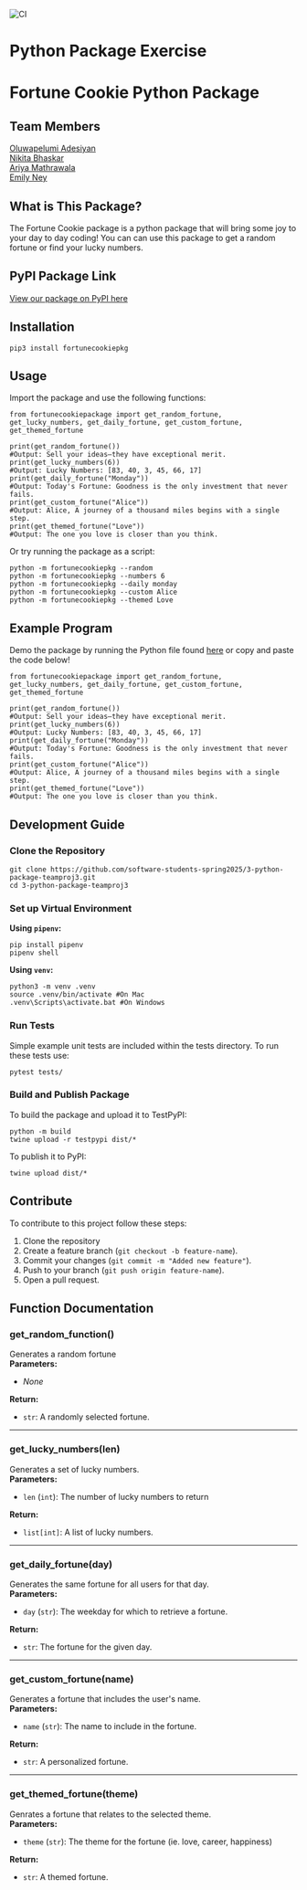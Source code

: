 ![CI](https://github.com/software-students-spring2025/3-python-package-teamproj3/actions/workflows/build.yml/badge.svg?branch=)

# Python Package Exercise

# Fortune Cookie Python Package

## Team Members

[Oluwapelumi Adesiyan](https://github.com/oadesiyan) <br />
[Nikita Bhaskar](https://github.com/nikitabhaskar) <br />
[Ariya Mathrawala](https://github.com/ariyamath29) <br />
[Emily Ney](https://github.com/EmilyNey) <br />

## What is This Package?

The Fortune Cookie package is a python package that will bring some joy to your day to day coding! You can can use this package to get a random fortune or find your lucky numbers.

## PyPI Package Link

[View our package on PyPI here](https://pypi.org)

## Installation

`pip3 install fortunecookiepkg`

## Usage

Import the package and use the following functions:

```
from fortunecookiepackage import get_random_fortune, get_lucky_numbers, get_daily_fortune, get_custom_fortune, get_themed_fortune

print(get_random_fortune())
#Output: Sell your ideas—they have exceptional merit.
print(get_lucky_numbers(6))
#Output: Lucky Numbers: [83, 40, 3, 45, 66, 17]
print(get_daily_fortune("Monday"))
#Output: Today's Fortune: Goodness is the only investment that never fails.
print(get_custom_fortune("Alice"))
#Output: Alice, A journey of a thousand miles begins with a single step.
print(get_themed_fortune("Love"))
#Output: The one you love is closer than you think.
```

Or try running the package as a script:

```
python -m fortunecookiepkg --random
python -m fortunecookiepkg --numbers 6
python -m fortunecookiepkg --daily monday
python -m fortunecookiepkg --custom Alice
python -m fortunecookiepkg --themed Love
```
## Example Program

Demo the package by running the Python file found [here](./example.py) or copy and paste the code below!

```
from fortunecookiepackage import get_random_fortune, get_lucky_numbers, get_daily_fortune, get_custom_fortune, get_themed_fortune

print(get_random_fortune()) 
#Output: Sell your ideas—they have exceptional merit.
print(get_lucky_numbers(6))
#Output: Lucky Numbers: [83, 40, 3, 45, 66, 17]
print(get_daily_fortune("Monday"))
#Output: Today's Fortune: Goodness is the only investment that never fails.
print(get_custom_fortune("Alice"))
#Output: Alice, A journey of a thousand miles begins with a single step.
print(get_themed_fortune("Love"))
#Output: The one you love is closer than you think.
```

## Development Guide

### Clone the Repository

```
git clone https://github.com/software-students-spring2025/3-python-package-teamproj3.git
cd 3-python-package-teamproj3
```

### Set up Virtual Environment

**Using `pipenv`:**

```
pip install pipenv
pipenv shell
```

**Using `venv`:**

```
python3 -m venv .venv
source .venv/bin/activate #On Mac
.venv\Scripts\activate.bat #On Windows
```

### Run Tests

Simple example unit tests are included within the tests directory. To run these tests use:

```
pytest tests/
```

### Build and Publish Package

To build the package and upload it to TestPyPI:

```
python -m build
twine upload -r testpypi dist/*
```

To publish it to PyPI:

```
twine upload dist/*
```

## Contribute

To contribute to this project follow these steps:

1. Clone the repository
2. Create a feature branch (`git checkout -b feature-name`).
3. Commit your changes (`git commit -m "Added new feature"`).
4. Push to your branch (`git push origin feature-name`).
5. Open a pull request.

## Function Documentation

### get_random_function()

Generates a random fortune <br />
**Parameters:** <br />

- _None_

**Return:** <br />

- `str`: A randomly selected fortune.

---

### get_lucky_numbers(len)

Generates a set of lucky numbers. <br />
**Parameters:** <br />

- `len` (`int`): The number of lucky numbers to return

**Return:** <br />

- `list[int]`: A list of lucky numbers.

---

### get_daily_fortune(day)

Generates the same fortune for all users for that day. <br />
**Parameters:** <br />

- `day` (`str`): The weekday for which to retrieve a fortune.

**Return:** <br />

- `str`: The fortune for the given day.

---

### get_custom_fortune(name)

Generates a fortune that includes the user's name. <br />
**Parameters:**

- `name` (`str`): The name to include in the fortune.

**Return:** <br />

- `str`: A personalized fortune.

---

### get_themed_fortune(theme)

Genrates a fortune that relates to the selected theme. <br />
**Parameters:**

- `theme` (`str`): The theme for the fortune (ie. love, career, happiness)

**Return:** <br />

- `str`: A themed fortune.
